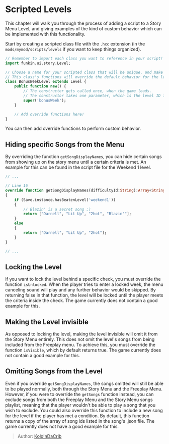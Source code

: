 [tags]: / "advanced,hscript,level"

# Scripted Levels

This chapter will walk you through the process of adding a script to a Story Menu Level, and giving examples of the kind of custom behavior which can be implemented with this functionality.

Start by creating a scripted class file with the `.hxc` extension (in the `mods/mymod/scripts/levels` if you want to keep things organized).

```haxe
// Remember to import each class you want to reference in your script!
import funkin.ui.story.Level;

// Choose a name for your scripted class that will be unique, and make sure to specifically extend the Level class.
// This class's functions will override the default behavior for the level.
class BonusWeekLevel extends Level {
    public function new() {
        // The constructor gets called once, when the game loads.
        // The constructor takes one parameter, which is the level ID for the level you are applying the script to.
		super('bonusWeek');
	}

    // Add override functions here!
}
```

You can then add override functions to perform custom behavior.

## Hiding specific Songs from the Menu

By overriding the function `getSongDisplayNames`, you can hide certain songs from showing up on the story menu until a certain criteria is met. An example for this can be found in the script file for the Weekend 1 level.
```haxe
// ...

// Line 16
override function getSongDisplayNames(difficultyId:String):Array<String>
{
    if (Save.instance.hasBeatenLevel('weekend1'))
    {
        // Blazin' is a secret song ;)
        return ["Darnell", "Lit Up", "2hot", "Blazin'"];
    }
    else
    {
        return ["Darnell", "Lit Up", "2hot"];
    }
}

// ...
```

## Locking the Level

If you want to lock the level behind a specific check, you must override the function `isUnlocked`. When the player tries to enter a locked week, the menu canceling sound will play and any further behavior would be skipped. By returning false in that function, the level will be locked until the player meets the criteria inside the check. The game currently does not contain a good example for this.

## Making the Level invisible

As opposed to locking the level, making the level invisible will omit it from the Story Menu entirely. This does not omit the level's songs from being included from the Freeplay menu. To achieve this, you must override the function `isVisible`, which by default returns true. The game currently does not contain a good example for this.

## Omitting Songs from the Level

Even if you override `getSongDisplayNames`, the songs omitted will still be able to be played normally, both through the Story Menu and the Freeplay Menu. However, if you were to override the `getSongs` function instead, you can exclude songs from both the Freeplay Menu and the Story Menu songs playlist, meaning that the player wouldn't be able to play a song that you wish to exclude. You could also override this function to include a new song for the level if the player has met a condition. By default, this function returns a copy of the array of song ids listed in the song's .json file. The game currently does not have a good example for this.

[^weekend1]: <https://github.com/FunkinCrew/funkin.assets/blob/main/preload/scripts/levels/weekend1.hxc>

> Author: [KoloInDaCrib](https://github.com/KoloInDaCrib)